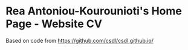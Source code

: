 # Rea Antoniou-Kourounioti's Home Page - Website CV
Based on code from https://github.com/csdl/csdl.github.io/